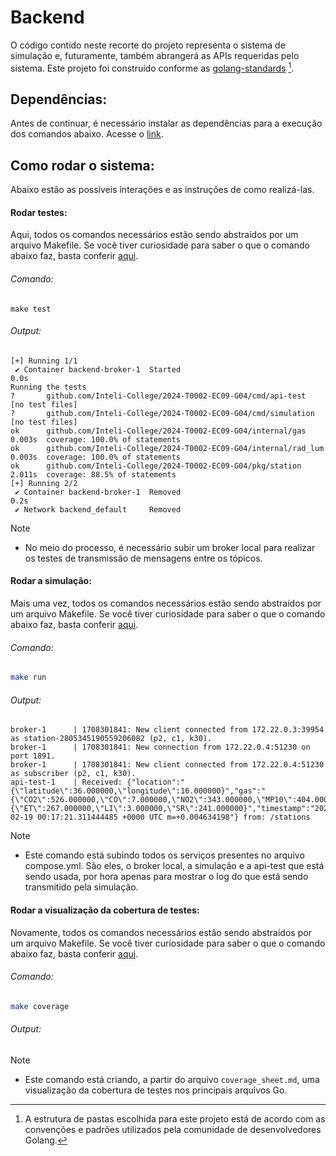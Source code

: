 # Backend

O código contido neste recorte do projeto representa o sistema de simulação e, futuramente, também abrangerá as APIs requeridas pelo sistema. Este projeto foi construído conforme as [golang-standards](https://github.com/golang-standards/project-layout) [^1].

## Dependências:

Antes de continuar, é necessário instalar as dependências para a execução dos comandos abaixo. Acesse o [link](https://docs.docker.com/desktop/install/ubuntu/).

## Como rodar o sistema:

Abaixo estão as possíveis interações e as instruções de como realizá-las.

#### Rodar testes:

Aqui, todos os comandos necessários estão sendo abstraídos por um arquivo Makefile. Se você tiver curiosidade para saber o que o comando abaixo faz, basta conferir [aqui](https://github.com/Inteli-College/2024-T0002-EC09-G04/blob/main/backend/Makefile#L7).

###### Comando:

```shell
make test
```

###### Output:

```shell
[+] Running 1/1
 ✔ Container backend-broker-1  Started                                                                                                          0.0s 
Running the tests
?       github.com/Inteli-College/2024-T0002-EC09-G04/cmd/api-test      [no test files]
?       github.com/Inteli-College/2024-T0002-EC09-G04/cmd/simulation    [no test files]
ok      github.com/Inteli-College/2024-T0002-EC09-G04/internal/gas      0.003s  coverage: 100.0% of statements
ok      github.com/Inteli-College/2024-T0002-EC09-G04/internal/rad_lum  0.003s  coverage: 100.0% of statements
ok      github.com/Inteli-College/2024-T0002-EC09-G04/pkg/station       2.011s  coverage: 88.5% of statements
[+] Running 2/2
 ✔ Container backend-broker-1  Removed                                                                                                          0.2s 
 ✔ Network backend_default     Removed  
```

> [!NOTE]
> - No meio do processo, é necessário subir um broker local para realizar os testes de transmissão de mensagens entre os tópicos.

#### Rodar a simulação:

Mais uma vez, todos os comandos necessários estão sendo abstraídos por um arquivo Makefile. Se você tiver curiosidade para saber o que o comando abaixo faz, basta conferir [aqui](https://github.com/Inteli-College/2024-T0002-EC09-G04/blob/main/backend/Makefile#L15C2-L15C7).

###### Comando:

```bash
make run
```

###### Output:

```shell
broker-1      | 1708301841: New client connected from 172.22.0.3:39954 as station-2805345190559206082 (p2, c1, k30).
broker-1      | 1708301841: New connection from 172.22.0.4:51230 on port 1891.
broker-1      | 1708301841: New client connected from 172.22.0.4:51230 as subscriber (p2, c1, k30).
api-test-1    | Received: {"location":"{\"latitude\":36.000000,\"longitude\":16.000000}","gas":"{\"CO2\":526.000000,\"CO\":7.000000,\"NO2\":343.000000,\"MP10\":404.000000,\"MP25\":179.000000}","rad_lum":"{\"ET\":267.000000,\"LI\":3.000000,\"SR\":241.000000}","timestamp":"2024-02-19 00:17:21.311444485 +0000 UTC m=+0.004634198"} from: /stations
```

> [!NOTE]
>  - Este comando está subindo todos os serviços presentes no arquivo compose.yml. São eles, o broker local, a simulação e a api-test que está sendo usada, por hora apenas para mostrar o log do que está sendo transmitido pela simulação.

#### Rodar a visualização da cobertura de testes:

Novamente, todos os comandos necessários estão sendo abstraídos por um arquivo Makefile. Se você tiver curiosidade para saber o que o comando abaixo faz, basta conferir [aqui](https://github.com/Inteli-College/2024-T0002-EC09-G04/blob/main/backend/Makefile#L21).

###### Comando:

```bash
make coverage 
```

###### Output:


> [!NOTE]
>  - Este comando está criando, a partir do arquivo `coverage_sheet.md`, uma visualização da cobertura de testes nos principais arquivos Go.

[^1]: A estrutura de pastas escolhida para este projeto está de acordo com as convenções e padrões utilizados pela comunidade de desenvolvedores Golang.
